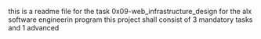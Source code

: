 this is a readme file for the task 0x09-web_infrastructure_design for the alx software engineerin program this project shall consist of 3 mandatory tasks and 1
advanced
